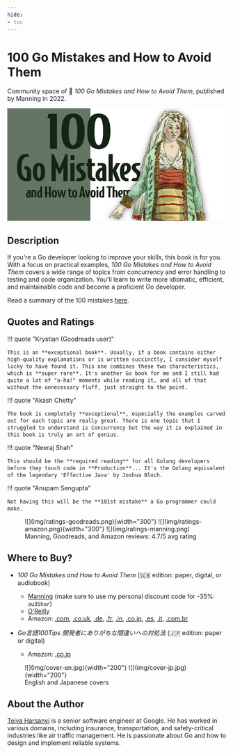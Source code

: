 ```yaml
---
hide:
- toc
---
```


# 100 Go Mistakes and How to Avoid Them

Community space of 📖 _100 Go Mistakes and How to Avoid Them_, published by Manning in 2022.

![](img/cover.png)

## Description

If you're a Go developer looking to improve your skills, this book is for you. With a focus on practical examples, _100 Go Mistakes and How to Avoid Them_ covers a wide range of topics from concurrency and error handling to testing and code organization. You'll learn to write more idiomatic, efficient, and maintainable code and become a proficient Go developer.

Read a summary of the 100 mistakes [here](https://100go.co).

## Quotes and Ratings

!!! quote "Krystian (Goodreads user)"

    This is an **exceptional book**. Usually, if a book contains either high-quality explanations or is written succinctly, I consider myself lucky to have found it. This one combines these two characteristics, which is **super rare**. It's another Go book for me and I still had quite a lot of "a-ha!" moments while reading it, and all of that without the unnecessary fluff, just straight to the point.

!!! quote "Akash Chetty"

    The book is completely **exceptional**, especially the examples carved out for each topic are really great. There is one topic that I struggled to understand is Concurrency but the way it is explained in this book is truly an art of genius.

!!! quote "Neeraj Shah"

    This should be the **required reading** for all Golang developers before they touch code in **Production**... It's the Golang equivalent of the legendary 'Effective Java' by Joshua Bloch.

!!! quote "Anupam Sengupta"

    Not having this will be the **101st mistake** a Go programmer could make.

<figure markdown>
  ![](img/ratings-goodreads.png){width="300"}
  ![](img/ratings-amazon.png){width="300"}
  ![](img/ratings-manning.png)
  <figcaption>Manning, Goodreads, and Amazon reviews: 4.7/5 avg rating</figcaption>
</figure>

## Where to Buy?

* _100 Go Mistakes and How to Avoid Them_ (🇬🇧 edition: paper, digital, or audiobook)
	* [Manning](https://www.manning.com/books/100-go-mistakes-and-how-to-avoid-them) (make sure to use my personal discount code for -35%: `au35har`)
	* [O’Reilly](https://www.oreilly.com/library/view/100-go-mistakes/9781617299599/)
	* Amazon: [.com](https://www.amazon.com/dp/1617299596), [.co.uk](https://www.amazon.co.uk/dp/B0BBSNJR6B), [.de](https://www.amazon.de/dp/B0BBHQD8BQ), [.fr](https://www.amazon.fr/100-Mistakes-How-Avoid-Them/dp/1617299596), [.in](https://www.amazon.in/dp/B0BBHQD8BQ), [.co.jp](https://www.amazon.co.jp/dp/B0BBHQD8BQ), [.es](https://www.amazon.es/dp/B0BBHQD8BQ), [.it](https://www.amazon.it/dp/B0BBHQD8BQ), [.com.br](https://www.amazon.com.br/dp/B0BBHQD8BQ)

* _Go言語100Tips 開発者にありがちな間違いへの対処法_ (🇯🇵 edition: paper or digital)
	* Amazon: [.co.jp](https://www.amazon.co.jp/exec/obidos/ASIN/4295017531/)

<figure markdown>
  ![](img/cover-en.jpg){width="200"}
  ![](img/cover-jp.jpg){width="200"}
  <figcaption>English and Japanese covers</figcaption>
</figure>

## About the Author

[Teiva Harsanyi](http://teivah.io) is a senior software engineer at Google. He has worked in various domains, including insurance, transportation, and safety-critical industries like air traffic management. He is passionate about Go and how to design and implement reliable systems.
